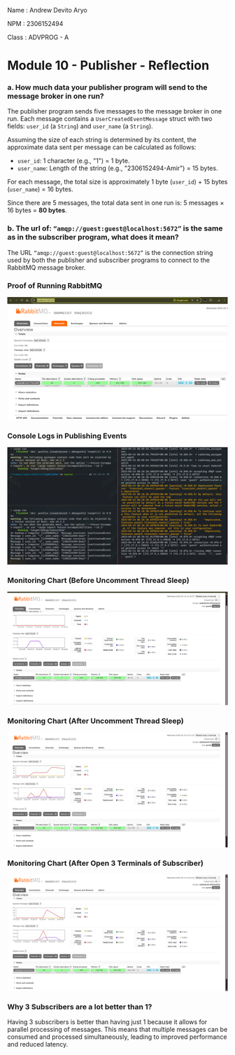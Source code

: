 Name    : Andrew Devito Aryo

NPM     : 2306152494

Class   : ADVPROG - A


# Module 10 - Publisher - Reflection
### a. How much data your publisher program will send to the message broker in one run? 
The publisher program sends five messages to the message broker in one run. Each message contains a `UserCreatedEventMessage` struct with two fields: `user_id` (a `String`) and `user_name` (a `String`). 

Assuming the size of each string is determined by its content, the approximate data sent per message can be calculated as follows:
- `user_id`: 1 character (e.g., "1") = 1 byte.
- `user_name`: Length of the string (e.g., "2306152494-Amir") = 15 bytes.

For each message, the total size is approximately 1 byte (`user_id`) + 15 bytes (`user_name`) = 16 bytes.

Since there are 5 messages, the total data sent in one run is:
5 messages × 16 bytes = **80 bytes**.

### b. The url of: `“amqp://guest:guest@localhost:5672”` is the same as in the subscriber program, what does it mean?
The URL `“amqp://guest:guest@localhost:5672”` is the connection string used by both the publisher and subscriber programs to connect to the RabbitMQ message broker.


### Proof of Running RabbitMQ
![alt text](image.png)

### Console Logs in Publishing Events
![alt text](image-1.png)

### Monitoring Chart (Before Uncomment Thread Sleep)
![alt text](image-3.png)

### Monitoring Chart (After Uncomment Thread Sleep)
![alt text](image-4.png)

### Monitoring Chart (After Open 3 Terminals of Subscriber)
![alt text](image-5.png)


### Why 3 Subscribers are a lot better than 1?
Having 3 subscribers is better than having just 1 because it allows for parallel processing of messages. This means that multiple messages can be consumed and processed simultaneously, leading to improved performance and reduced latency. 